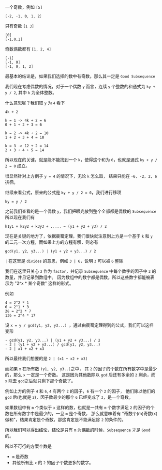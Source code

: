 一个奇数，例如 `[5]`
```
[-2, -1, 0, 1, 2]
```
只有奇数 `[1 3]`
```
[0]
[-1,0,1] 
```

奇数偶数都有 `[1, 2, 4]`

```
[-1]
[-1, 0]
[-1, 0, 1, 2]
```

最基本的结论是，如果我们选择的数中有奇数，那么其一定是 `Good Subsequence`

我们现在考虑偶数的情况，对于一个偶数 `y` 而言，连续 `y` 个整数的和通式为 `ky + y / 2`, 其中 `k` 为全体整数。

什么意思呢？我们取 `y` 为 `4` 看下

`4k + 2`
```
k = 1 -> 4k + 2 = 6
0 + 1 + 2 + 3 = 6

k = 2 -> 4k + 2 = 10
1 + 2 + 3 + 4 = 10

k = 3 -> 12 + 2 = 14
2 + 3 + 4 + 5 = 14
```

所以现在的关键，就是能不能找到一个 `k`，使得这个和为 `0`，也就是通式 `ky + y / 2 = 0` 成立。

很显然针对上方例子 `y = 4` 的情况下，无论 `k` 怎么取，
结果只能在 `-6, -2, 2, 6` 徘徊。

继续来看公式，原来的公式是 `ky + y / 2 = 0`，我们进行移项
```
ky = y / 2
```

之前我们查看的是一个偶数 `y`，我们把眼光放到整个全部都是偶数的 `Subsequence` 所以现在我们有
```
k1y1 + k2y2 + k3y3 + ..... = (y1 + y2 + y3) / 2
```

现在是关键的地方了，依据裴蜀定理，我们很快就注意到上方是一个基于 `k` 和 `y` 的二元一次方程，而如果上方的方程有解，则必有

```
gcd(y1, y2, y3...) | (y1 + y2 + y3...) / 2 
```

`|` 在这里是 `divides` 的意思，例如 `3 | 6`，说明 `3` 可以被 `6` 整除

我们在这里只关心 `2` 作为 `factor`，并记录 `Subsequence` 中每个数字的因子中 `2` 的数量，并且记录到数组中。
因为数组中的数字都是偶数，所以这些数字都能被表示为 "2^x * 某个奇数" 这样的形式。

例如
```
4 = 2^2 * 1
6 = 2^1 * 3
28 = 2^2 * 7
136 = 2^4 * 17
```

设 `x = y / gcd(y1, y2, y3...) `，通过由裴蜀定理得到的公式，我们可以这样变形

```
- gcd(y1, y2, y3...) | (y1 + y2 + y3...) / 2 
- 2 | (y1 + y2 + y3...) / gcd(y1, y2, y3...)
- 2 | x1 + x2 + x3
```

所以最终我们想要的是 `2 | (x1 + x2 + x3)`

而如果 `x` 在所有数 `(y1, y2, y3..)`之中， 其 `2` 的因子的个数在所有数字中是最少的，那么 `x` 一定是一个奇数。
这是因为其他数除以 `gcd` 后还有多余的 `2` 剩余，而 `x` 除去 `gcd`之后就只剩下那个奇数了。

例如上方的例子 `4` 和 `6`, `4` 有两个 `2` 的因子，`6` 有一个 `2` 的因子，
他们除以他们的 `gcd` 后(也就是 `2`)，因子数最少的那个 `6` 已经变成了 `3`，是一个奇数。

如果数组中有 `m` 个类似于 `x` 这样的数，也就是一共有 `m` 个数字满足 `2` 的因子的个数在所有数字中是最少的，一旦 `m` 是个奇数，
那么就意味着有 "奇数个(m)奇数(x)做和"，结果肯定是个奇数，那这肯定是不能满足除 `2` 的条件的。

所以我们可以得出结论，结论是只有 `m` 为偶数的时候，`Subsequence` 才是 `Good` 的。

所以不可行的方案个数是
- `m` 是奇数
- 其他所有比 `x` 的 `2` 的因子个数更多的数字。
